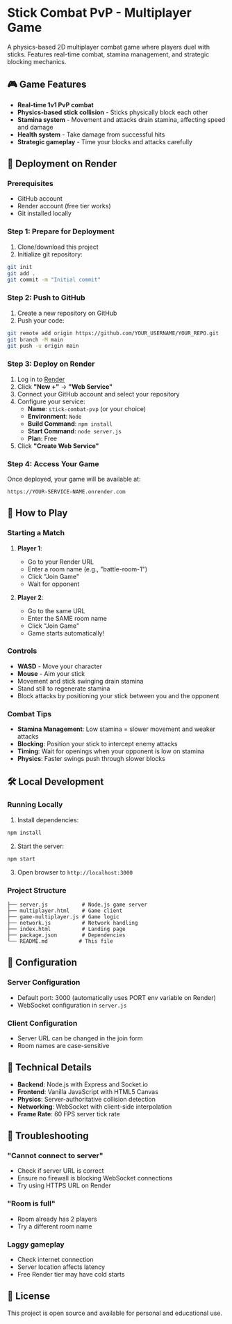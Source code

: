 # Stick Combat PvP - Multiplayer Game

A physics-based 2D multiplayer combat game where players duel with sticks. Features real-time combat, stamina management, and strategic blocking mechanics.

## 🎮 Game Features

- **Real-time 1v1 PvP combat**
- **Physics-based stick collision** - Sticks physically block each other
- **Stamina system** - Movement and attacks drain stamina, affecting speed and damage
- **Health system** - Take damage from successful hits
- **Strategic gameplay** - Time your blocks and attacks carefully

## 🚀 Deployment on Render

### Prerequisites
- GitHub account
- Render account (free tier works)
- Git installed locally

### Step 1: Prepare for Deployment

1. Clone/download this project
2. Initialize git repository:
```bash
git init
git add .
git commit -m "Initial commit"
```

### Step 2: Push to GitHub

1. Create a new repository on GitHub
2. Push your code:
```bash
git remote add origin https://github.com/YOUR_USERNAME/YOUR_REPO.git
git branch -M main
git push -u origin main
```

### Step 3: Deploy on Render

1. Log in to [Render](https://render.com)
2. Click **"New +"** → **"Web Service"**
3. Connect your GitHub account and select your repository
4. Configure your service:
   - **Name**: `stick-combat-pvp` (or your choice)
   - **Environment**: `Node`
   - **Build Command**: `npm install`
   - **Start Command**: `node server.js`
   - **Plan**: Free
5. Click **"Create Web Service"**

### Step 4: Access Your Game

Once deployed, your game will be available at:
```
https://YOUR-SERVICE-NAME.onrender.com
```

## 🎯 How to Play

### Starting a Match

1. **Player 1**: 
   - Go to your Render URL
   - Enter a room name (e.g., "battle-room-1")
   - Click "Join Game"
   - Wait for opponent

2. **Player 2**: 
   - Go to the same URL
   - Enter the SAME room name
   - Click "Join Game"
   - Game starts automatically!

### Controls

- **WASD** - Move your character
- **Mouse** - Aim your stick
- Movement and stick swinging drain stamina
- Stand still to regenerate stamina
- Block attacks by positioning your stick between you and the opponent

### Combat Tips

- **Stamina Management**: Low stamina = slower movement and weaker attacks
- **Blocking**: Position your stick to intercept enemy attacks
- **Timing**: Wait for openings when your opponent is low on stamina
- **Physics**: Faster swings push through slower blocks

## 🛠️ Local Development

### Running Locally

1. Install dependencies:
```bash
npm install
```

2. Start the server:
```bash
npm start
```

3. Open browser to `http://localhost:3000`

### Project Structure

```
├── server.js           # Node.js game server
├── multiplayer.html    # Game client
├── game-multiplayer.js # Game logic
├── network.js          # Network handling
├── index.html          # Landing page
├── package.json        # Dependencies
└── README.md          # This file
```

## 🔧 Configuration

### Server Configuration
- Default port: 3000 (automatically uses PORT env variable on Render)
- WebSocket configuration in `server.js`

### Client Configuration
- Server URL can be changed in the join form
- Room names are case-sensitive

## 📝 Technical Details

- **Backend**: Node.js with Express and Socket.io
- **Frontend**: Vanilla JavaScript with HTML5 Canvas
- **Physics**: Server-authoritative collision detection
- **Networking**: WebSocket with client-side interpolation
- **Frame Rate**: 60 FPS server tick rate

## 🐛 Troubleshooting

### "Cannot connect to server"
- Check if server URL is correct
- Ensure no firewall is blocking WebSocket connections
- Try using HTTPS URL on Render

### "Room is full"
- Room already has 2 players
- Try a different room name

### Laggy gameplay
- Check internet connection
- Server location affects latency
- Free Render tier may have cold starts

## 📄 License

This project is open source and available for personal and educational use.